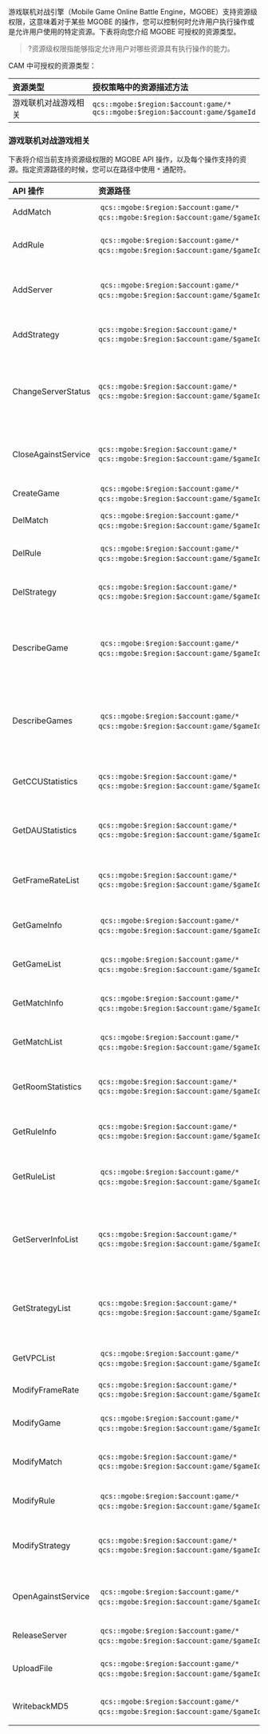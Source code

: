 
游戏联机对战引擎（Mobile Game Online Battle Engine，MGOBE）支持资源级权限，这意味着对于某些 MGOBE 的操作，您可以控制何时允许用户执行操作或是允许用户使用的特定资源。下表将向您介绍 MGOBE 可授权的资源类型。

>?资源级权限指能够指定允许用户对哪些资源具有执行操作的能力。

CAM 中可授权的资源类型：

| 资源类型 | 授权策略中的资源描述方法 |
| :-------- |:-------------- |
| 游戏联机对战游戏相关 |  `qcs::mgobe:$region:$account:game/*`<br>`qcs::mgobe:$region:$account:game/$gameId`

### 游戏联机对战游戏相关
下表将介绍当前支持资源级权限的 MGOBE API 操作，以及每个操作支持的资源。指定资源路径的时候，您可以在路径中使用 `*` 通配符。


| API 操作 | 资源路径 | 说明|
| :-------- | :--------| :--------|
|AddMatch | `qcs::mgobe:$region:$account:game/*`<br>`qcs::mgobe:$region:$account:game/$gameId` |新增匹配|
|AddRule | `qcs::mgobe:$region:$account:game/*`<br>`qcs::mgobe:$region:$account:game/$gameId` |新增规则集|
|AddServer | `qcs::mgobe:$region:$account:game/*`<br>`qcs::mgobe:$region:$account:game/$gameId` |新增实时服务器|
|AddStrategy|`qcs::mgobe:$region:$account:game/*`<br>`qcs::mgobe:$region:$account:game/$gameId` |新增房间策略|
|ChangeServerStatus|`qcs::mgobe:$region:$account:game/*`<br>`qcs::mgobe:$region:$account:game/$gameId`  |启动/停止实时服务器|
|CloseAgainstService |`qcs::mgobe:$region:$account:game/*`<br>`qcs::mgobe:$region:$account:game/$gameId`  |关闭联机对战服务|
|CreateGame | `qcs::mgobe:$region:$account:game/*`<br>`qcs::mgobe:$region:$account:game/$gameId` |创建游戏|
|DelMatch | `qcs::mgobe:$region:$account:game/*`<br>`qcs::mgobe:$region:$account:game/$gameId` | 删除匹配|
|DelRule| `qcs::mgobe:$region:$account:game/*`<br>`qcs::mgobe:$region:$account:game/$gameId` |删除规则集|
|DelStrategy|`qcs::mgobe:$region:$account:game/*`<br>`qcs::mgobe:$region:$account:game/$gameId` |删除房间策略|
|DescribeGame | `qcs::mgobe:$region:$account:game/*`<br>`qcs::mgobe:$region:$account:game/$gameId` | 使用云 API 查询游戏详情|
|DescribeGames | `qcs::mgobe:$region:$account:game/*`<br>`qcs::mgobe:$region:$account:game/$gameId` | 使用云 API 获取游戏列表|
|GetCCUStatistics|`qcs::mgobe:$region:$account:game/*`<br>`qcs::mgobe:$region:$account:game/$gameId` |获取 CCU 统计数据|
|GetDAUStatistics|`qcs::mgobe:$region:$account:game/*`<br>`qcs::mgobe:$region:$account:game/$gameId` |获取 DAU 统计数据|
|GetFrameRateList|`qcs::mgobe:$region:$account:game/*`<br>`qcs::mgobe:$region:$account:game/$gameId` |获取帧率信息列表|
|GetGameInfo| `qcs::mgobe:$region:$account:game/*`<br>`qcs::mgobe:$region:$account:game/$gameId` |获取游戏详情|
|GetGameList| `qcs::mgobe:$region:$account:game/*`<br>`qcs::mgobe:$region:$account:game/$gameId` |获取游戏列表|
|GetMatchInfo| `qcs::mgobe:$region:$account:game/*`<br>`qcs::mgobe:$region:$account:game/$gameId` |获取匹配详情|
|GetMatchList | `qcs::mgobe:$region:$account:game/*`<br>`qcs::mgobe:$region:$account:game/$gameId` |获取匹配列表|
|GetRoomStatistics|`qcs::mgobe:$region:$account:game/*`<br>`qcs::mgobe:$region:$account:game/$gameId` |获取房间统计数据|
|GetRuleInfo |`qcs::mgobe:$region:$account:game/*`<br>`qcs::mgobe:$region:$account:game/$gameId`  |获取规则集|
|GetRuleList | `qcs::mgobe:$region:$account:game/*`<br>`qcs::mgobe:$region:$account:game/$gameId` |获取规则集列表|
|GetServerInfoList |`qcs::mgobe:$region:$account:game/*`<br>`qcs::mgobe:$region:$account:game/$gameId`  |获取实时服务器信息列表|
|GetStrategyList|`qcs::mgobe:$region:$account:game/*`<br>`qcs::mgobe:$region:$account:game/$gameId` |获取房间策略信息列表|
|GetVPCList| `qcs::mgobe:$region:$account:game/*`<br>`qcs::mgobe:$region:$account:game/$gameId` |获取 VPC 列表|
|ModifyFrameRate|`qcs::mgobe:$region:$account:game/*`<br>`qcs::mgobe:$region:$account:game/$gameId` |修改帧率|
|ModifyGame | `qcs::mgobe:$region:$account:game/*`<br>`qcs::mgobe:$region:$account:game/$gameId` |修改游戏信息|
|ModifyMatch |`qcs::mgobe:$region:$account:game/*`<br>`qcs::mgobe:$region:$account:game/$gameId`  |修改匹配详情|
|ModifyRule | `qcs::mgobe:$region:$account:game/*`<br>`qcs::mgobe:$region:$account:game/$gameId` |修改规则集|
|ModifyStrategy|`qcs::mgobe:$region:$account:game/*`<br>`qcs::mgobe:$region:$account:game/$gameId` |修改房间策略信息|
|OpenAgainstService | `qcs::mgobe:$region:$account:game/*`<br>`qcs::mgobe:$region:$account:game/$gameId` |开启联机对战服务|
|ReleaseServer | `qcs::mgobe:$region:$account:game/*`<br>`qcs::mgobe:$region:$account:game/$gameId` |发布服务|
|UploadFile  | `qcs::mgobe:$region:$account:game/*`<br>`qcs::mgobe:$region:$account:game/$gameId` |上传代码包|
|WritebackMD5 | `qcs::mgobe:$region:$account:game/*`<br>`qcs::mgobe:$region:$account:game/$gameId` | 回写文件 MD5|


